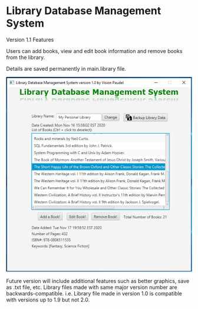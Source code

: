 # Library Database Management System
Version 1.1 Features

Users can add books, view and edit book information and remove books from the library.

Details are saved permanently in main.library file.

<img src="https://github.com/Vision-Paudel/LibraryDBMS/blob/main/LibraryDBMS.png" alt="Image could not be displayed">

Future version will include additional features such as better graphics, save as .txt file, etc. Library files made with same major version number are backwards-compatible. i.e. Library file made in version 1.0 is compatible with versions up to 1.9 but not 2.0.
